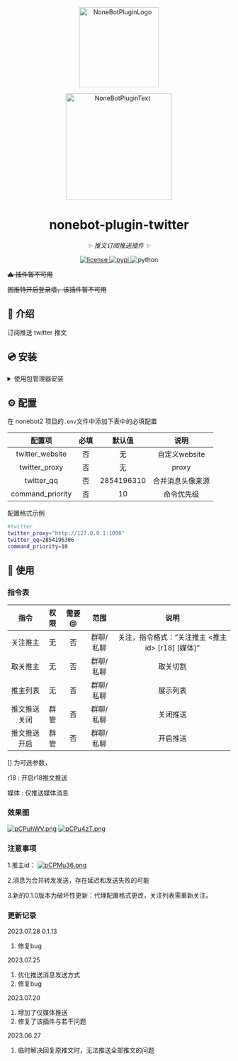 <div align="center">
  <a href="https://v2.nonebot.dev/store"><img src="https://github.com/A-kirami/nonebot-plugin-template/blob/resources/nbp_logo.png" width="180" height="180" alt="NoneBotPluginLogo"></a>
  <br>
  <p><img src="https://github.com/A-kirami/nonebot-plugin-template/blob/resources/NoneBotPlugin.svg" width="240" alt="NoneBotPluginText"></p>
</div>

<div align="center">

# nonebot-plugin-twitter

_✨ 推文订阅推送插件 ✨_


<a href="./LICENSE">
    <img src="https://img.shields.io/github/license/nek0us/nonebot-plugin-twitter.svg" alt="license">
</a>
<a href="https://pypi.python.org/pypi/nonebot-plugin-twitter">
    <img src="https://img.shields.io/pypi/v/nonebot-plugin-twitter.svg" alt="pypi">
</a>
<img src="https://img.shields.io/badge/python-3.8+-blue.svg" alt="python">

</div>

~~⚠ 插件暂不可用~~

~~因推特开启登录墙，该插件暂不可用~~

## 📖 介绍

订阅推送 twitter 推文

## 💿 安装

<details>
<summary>使用包管理器安装</summary>
在 nonebot2 项目的插件目录下, 打开命令行, 根据你使用的包管理器, 输入相应的安装命令

<details>
<summary>pip</summary>

    pip install nonebot-plugin-twitter
</details>
<details>
<summary>pdm</summary>

    pdm add nonebot-plugin-twitter
</details>
<details>
<summary>poetry</summary>

    poetry add nonebot-plugin-twitter
</details>
<details>
<summary>conda</summary>

    conda install nonebot-plugin-twitter
</details>

打开 nonebot2 项目根目录下的 `pyproject.toml` 文件, 在 `[tool.nonebot]` 部分追加写入

    plugins = ["nonebot_plugin_twitter"]

</details>

## ⚙️ 配置

 
在 nonebot2 项目的`.env`文件中添加下表中的必填配置

| 配置项 | 必填 | 默认值 | 说明 |
|:-----:|:----:|:----:|:----:|
| twitter_website | 否 | 无 | 自定义website |
| twitter_proxy | 否 | 无 | proxy |
| twitter_qq | 否 | 2854196310 | 合并消息头像来源 |
| command_priority | 否 | 10 | 命令优先级 |

配置格式示例
```bash
#twitter
twitter_proxy="http://127.0.0.1:1090"
twitter_qq=2854196306
command_priority=10
```

## 🎉 使用
### 指令表
| 指令 | 权限 | 需要@ | 范围 | 说明 |
|:-----:|:----:|:----:|:----:|:----:|
| 关注推主 | 无 | 否 | 群聊/私聊 | 关注，指令格式：“关注推主 <推主id> [r18] [媒体]”|
| 取关推主 | 无 | 否 | 群聊/私聊 | 取关切割 |
| 推主列表 | 无 | 否 | 群聊/私聊 | 展示列表 |
| 推文推送关闭 | 群管 | 否 | 群聊/私聊 | 关闭推送 |
| 推文推送开启 | 群管 | 否 | 群聊/私聊 | 开启推送 |


[] 为可选参数，

r18 : 开启r18推文推送

媒体 : 仅推送媒体消息

### 效果图
[![pCPuhWV.png](https://s1.ax1x.com/2023/06/05/pCPuhWV.png)](https://imgse.com/i/pCPuhWV)
[![pCPu4zT.png](https://s1.ax1x.com/2023/06/05/pCPu4zT.png)](https://imgse.com/i/pCPu4zT)
### 注意事项
1.推主id：
[![pCPMu36.png](https://s1.ax1x.com/2023/06/05/pCPMu36.png)](https://imgse.com/i/pCPMu36)

2.消息为合并转发发送，存在延迟和发送失败的可能

3.新的0.1.0版本为破坏性更新：代理配置格式更改，关注列表需重新关注。

### 更新记录

2023.07.28 0.1.13
1. 修复bug


2023.07.25

1. 优化推送消息发送方式
2. 修复bug

2023.07.20

1. 增加了仅媒体推送
2. 修复了该插件与若干问题


2023.06.27

1. 临时解决回复原推文时，无法推送全部推文的问题
